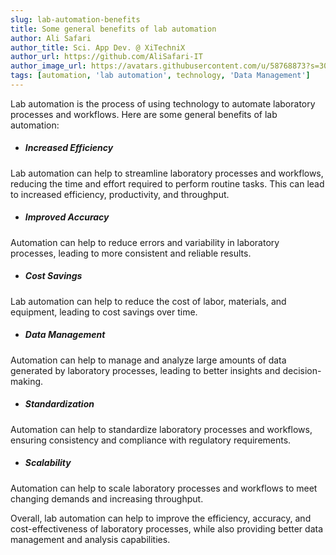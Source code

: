 ```yaml
---
slug: lab-automation-benefits
title: Some general benefits of lab automation
author: Ali Safari
author_title: Sci. App Dev. @ XiTechniX
author_url: https://github.com/AliSafari-IT
author_image_url: https://avatars.githubusercontent.com/u/58768873?s=300&v=4
tags: [automation, 'lab automation', technology, 'Data Management']
---
```


Lab automation is the process of using technology to automate laboratory processes and workflows. Here are some general benefits of lab automation:

-   ##### Increased Efficiency
Lab automation can help to streamline laboratory processes and workflows, reducing the time and effort required to perform routine tasks. This can lead to increased efficiency, productivity, and throughput.

-   ##### Improved Accuracy
Automation can help to reduce errors and variability in laboratory processes, leading to more consistent and reliable results.

-   ##### Cost Savings
Lab automation can help to reduce the cost of labor, materials, and equipment, leading to cost savings over time.

-   ##### Data Management
Automation can help to manage and analyze large amounts of data generated by laboratory processes, leading to better insights and decision-making.

-   ##### Standardization
Automation can help to standardize laboratory processes and workflows, ensuring consistency and compliance with regulatory requirements.

-   ##### Scalability
 Automation can help to scale laboratory processes and workflows to meet changing demands and increasing throughput.

Overall, lab automation can help to improve the efficiency, accuracy, and cost-effectiveness of laboratory processes, while also providing better data management and analysis capabilities.